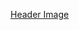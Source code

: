  <link rel="stylesheet" href="https://cdn.jsdelivr.net/gh/devicons/devicon@v2.15.1/devicon.min.css">
 
  <i class="devicon-c-plain"></i>

[Header Image](index.png)
